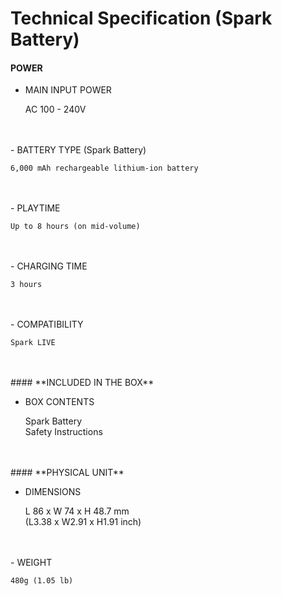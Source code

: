 # Technical Specification (Spark Battery)
#### POWER  

- MAIN INPUT POWER  
  
	AC 100 - 240V
<br>
<br>
- BATTERY TYPE (Spark Battery)
  
	6,000 mAh rechargeable lithium-ion battery
<br>
<br>
- PLAYTIME  
  
	Up to 8 hours (on mid-volume)
<br>
<br>
- CHARGING TIME  
  
	3 hours
<br>
<br>
- COMPATIBILITY  
  
	Spark LIVE
<br>
<br>
#### **INCLUDED IN THE BOX**

- BOX CONTENTS
  
	Spark Battery  
	Safety Instructions
<br>
<br>
#### **PHYSICAL UNIT**

- DIMENSIONS
  
	L 86 x W 74 x H 48.7 mm  
	(L3.38 x W2.91 x H1.91 inch)
<br>
<br>
- WEIGHT
  
	480g (1.05 lb)